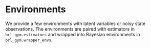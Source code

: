 # Environments

We provide a few environments with latent variables or noisy state observations. The environments are paired with estimators in `brl_gym.estimators` and wrapped into Bayesian environments in `brl_gym.wrapper_envs`.

